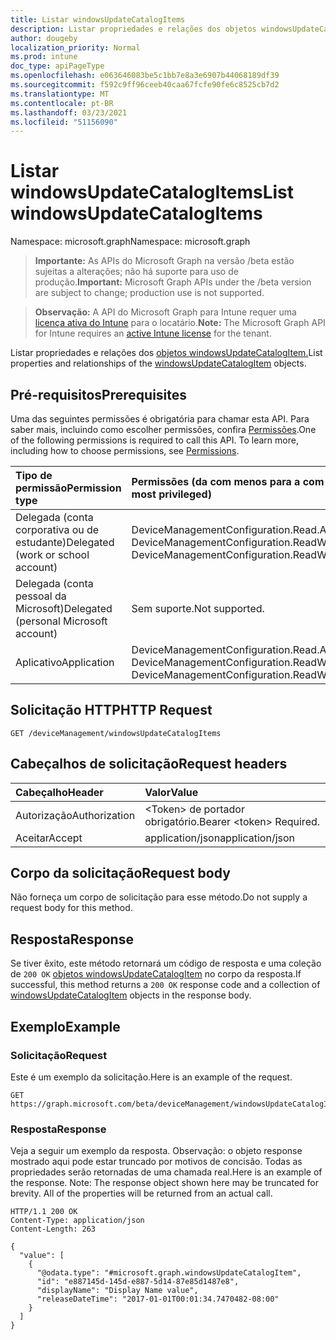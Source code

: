 ```yaml
---
title: Listar windowsUpdateCatalogItems
description: Listar propriedades e relações dos objetos windowsUpdateCatalogItem.
author: dougeby
localization_priority: Normal
ms.prod: intune
doc_type: apiPageType
ms.openlocfilehash: e063646083be5c1bb7e8a3e6907b44068189df39
ms.sourcegitcommit: f592c9ff96ceeb40caa67fcfe90fe6c8525cb7d2
ms.translationtype: MT
ms.contentlocale: pt-BR
ms.lasthandoff: 03/23/2021
ms.locfileid: "51156090"
---
```

# <a name="list-windowsupdatecatalogitems"></a><span data-ttu-id="3e047-103">Listar windowsUpdateCatalogItems</span><span class="sxs-lookup"><span data-stu-id="3e047-103">List windowsUpdateCatalogItems</span></span>

<span data-ttu-id="3e047-104">Namespace: microsoft.graph</span><span class="sxs-lookup"><span data-stu-id="3e047-104">Namespace: microsoft.graph</span></span>

> <span data-ttu-id="3e047-105">**Importante:** As APIs do Microsoft Graph na versão /beta estão sujeitas a alterações; não há suporte para uso de produção.</span><span class="sxs-lookup"><span data-stu-id="3e047-105">**Important:** Microsoft Graph APIs under the /beta version are subject to change; production use is not supported.</span></span>

> <span data-ttu-id="3e047-106">**Observação:** A API do Microsoft Graph para Intune requer uma [licença ativa do Intune](https://go.microsoft.com/fwlink/?linkid=839381) para o locatário.</span><span class="sxs-lookup"><span data-stu-id="3e047-106">**Note:** The Microsoft Graph API for Intune requires an [active Intune license](https://go.microsoft.com/fwlink/?linkid=839381) for the tenant.</span></span>

<span data-ttu-id="3e047-107">Listar propriedades e relações dos [objetos windowsUpdateCatalogItem.](../resources/intune-softwareupdate-windowsupdatecatalogitem.md)</span><span class="sxs-lookup"><span data-stu-id="3e047-107">List properties and relationships of the [windowsUpdateCatalogItem](../resources/intune-softwareupdate-windowsupdatecatalogitem.md) objects.</span></span>

## <a name="prerequisites"></a><span data-ttu-id="3e047-108">Pré-requisitos</span><span class="sxs-lookup"><span data-stu-id="3e047-108">Prerequisites</span></span>
<span data-ttu-id="3e047-p101">Uma das seguintes permissões é obrigatória para chamar esta API. Para saber mais, incluindo como escolher permissões, confira [Permissões](/graph/permissions-reference).</span><span class="sxs-lookup"><span data-stu-id="3e047-p101">One of the following permissions is required to call this API. To learn more, including how to choose permissions, see [Permissions](/graph/permissions-reference).</span></span>

|<span data-ttu-id="3e047-111">Tipo de permissão</span><span class="sxs-lookup"><span data-stu-id="3e047-111">Permission type</span></span>|<span data-ttu-id="3e047-112">Permissões (da com menos para a com mais privilégios)</span><span class="sxs-lookup"><span data-stu-id="3e047-112">Permissions (from least to most privileged)</span></span>|
|:---|:---|
|<span data-ttu-id="3e047-113">Delegada (conta corporativa ou de estudante)</span><span class="sxs-lookup"><span data-stu-id="3e047-113">Delegated (work or school account)</span></span>|<span data-ttu-id="3e047-114">DeviceManagementConfiguration.Read.All, DeviceManagementConfiguration.ReadWrite.All</span><span class="sxs-lookup"><span data-stu-id="3e047-114">DeviceManagementConfiguration.Read.All, DeviceManagementConfiguration.ReadWrite.All</span></span>|
|<span data-ttu-id="3e047-115">Delegada (conta pessoal da Microsoft)</span><span class="sxs-lookup"><span data-stu-id="3e047-115">Delegated (personal Microsoft account)</span></span>|<span data-ttu-id="3e047-116">Sem suporte.</span><span class="sxs-lookup"><span data-stu-id="3e047-116">Not supported.</span></span>|
|<span data-ttu-id="3e047-117">Aplicativo</span><span class="sxs-lookup"><span data-stu-id="3e047-117">Application</span></span>|<span data-ttu-id="3e047-118">DeviceManagementConfiguration.Read.All, DeviceManagementConfiguration.ReadWrite.All</span><span class="sxs-lookup"><span data-stu-id="3e047-118">DeviceManagementConfiguration.Read.All, DeviceManagementConfiguration.ReadWrite.All</span></span>|

## <a name="http-request"></a><span data-ttu-id="3e047-119">Solicitação HTTP</span><span class="sxs-lookup"><span data-stu-id="3e047-119">HTTP Request</span></span>
<!-- {
  "blockType": "ignored"
}
-->
``` http
GET /deviceManagement/windowsUpdateCatalogItems
```

## <a name="request-headers"></a><span data-ttu-id="3e047-120">Cabeçalhos de solicitação</span><span class="sxs-lookup"><span data-stu-id="3e047-120">Request headers</span></span>
|<span data-ttu-id="3e047-121">Cabeçalho</span><span class="sxs-lookup"><span data-stu-id="3e047-121">Header</span></span>|<span data-ttu-id="3e047-122">Valor</span><span class="sxs-lookup"><span data-stu-id="3e047-122">Value</span></span>|
|:---|:---|
|<span data-ttu-id="3e047-123">Autorização</span><span class="sxs-lookup"><span data-stu-id="3e047-123">Authorization</span></span>|<span data-ttu-id="3e047-124">&lt;Token&gt; de portador obrigatório.</span><span class="sxs-lookup"><span data-stu-id="3e047-124">Bearer &lt;token&gt; Required.</span></span>|
|<span data-ttu-id="3e047-125">Aceitar</span><span class="sxs-lookup"><span data-stu-id="3e047-125">Accept</span></span>|<span data-ttu-id="3e047-126">application/json</span><span class="sxs-lookup"><span data-stu-id="3e047-126">application/json</span></span>|

## <a name="request-body"></a><span data-ttu-id="3e047-127">Corpo da solicitação</span><span class="sxs-lookup"><span data-stu-id="3e047-127">Request body</span></span>
<span data-ttu-id="3e047-128">Não forneça um corpo de solicitação para esse método.</span><span class="sxs-lookup"><span data-stu-id="3e047-128">Do not supply a request body for this method.</span></span>

## <a name="response"></a><span data-ttu-id="3e047-129">Resposta</span><span class="sxs-lookup"><span data-stu-id="3e047-129">Response</span></span>
<span data-ttu-id="3e047-130">Se tiver êxito, este método retornará um código de resposta e uma coleção de `200 OK` [objetos windowsUpdateCatalogItem](../resources/intune-softwareupdate-windowsupdatecatalogitem.md) no corpo da resposta.</span><span class="sxs-lookup"><span data-stu-id="3e047-130">If successful, this method returns a `200 OK` response code and a collection of [windowsUpdateCatalogItem](../resources/intune-softwareupdate-windowsupdatecatalogitem.md) objects in the response body.</span></span>

## <a name="example"></a><span data-ttu-id="3e047-131">Exemplo</span><span class="sxs-lookup"><span data-stu-id="3e047-131">Example</span></span>

### <a name="request"></a><span data-ttu-id="3e047-132">Solicitação</span><span class="sxs-lookup"><span data-stu-id="3e047-132">Request</span></span>
<span data-ttu-id="3e047-133">Este é um exemplo da solicitação.</span><span class="sxs-lookup"><span data-stu-id="3e047-133">Here is an example of the request.</span></span>
``` http
GET https://graph.microsoft.com/beta/deviceManagement/windowsUpdateCatalogItems
```

### <a name="response"></a><span data-ttu-id="3e047-134">Resposta</span><span class="sxs-lookup"><span data-stu-id="3e047-134">Response</span></span>
<span data-ttu-id="3e047-p102">Veja a seguir um exemplo da resposta. Observação: o objeto response mostrado aqui pode estar truncado por motivos de concisão. Todas as propriedades serão retornadas de uma chamada real.</span><span class="sxs-lookup"><span data-stu-id="3e047-p102">Here is an example of the response. Note: The response object shown here may be truncated for brevity. All of the properties will be returned from an actual call.</span></span>
``` http
HTTP/1.1 200 OK
Content-Type: application/json
Content-Length: 263

{
  "value": [
    {
      "@odata.type": "#microsoft.graph.windowsUpdateCatalogItem",
      "id": "e887145d-145d-e887-5d14-87e85d1487e8",
      "displayName": "Display Name value",
      "releaseDateTime": "2017-01-01T00:01:34.7470482-08:00"
    }
  ]
}
```




